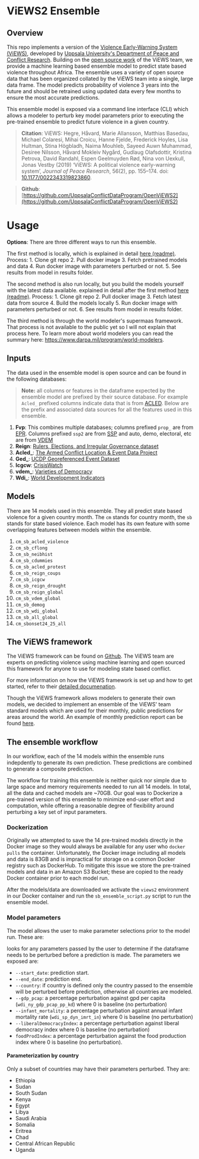 # ViEWS2 Ensemble

## Overview
This repo implements a version of the [Violence Early-Warning System (ViEWS)](https://www.pcr.uu.se/research/views/), developed by [Uppsala University's Department of Peace and Conflict Research](https://www.pcr.uu.se/?languageId=1). Building on the [open source work](https://github.com/UppsalaConflictDataProgram/OpenViEWS2) of the ViEWS team, we provide a machine learning based ensemble model to predict state based violence throughout Africa. The ensemble uses a variety of open source data that has been organized collated by the ViEWS team into a single, large data frame. The model predicts probability of violence 3 years into the future and should be retrained using updated data every few months to ensure the most accurate predictions. 
 
This ensemble model is exposed via a command line interface (CLI) which allows a modeler to perturb key model parameters prior to executing the pre-trained ensemble to predict future violence in a given country.

> **Citation**: 
ViEWS:
Hegre, Håvard, Marie Allansson, Matthias Basedau, Michael Colaresi, Mihai Croicu, Hanne Fjelde, Frederick Hoyles, Lisa Hultman, Stina Högbladh, Naima Mouhleb, Sayeed Auwn Muhammad, Desiree Nilsson, Håvard Mokleiv Nygård, Gudlaug Olafsdottir, Kristina Petrova, David Randahl, Espen Geelmuyden Rød, Nina von Uexkull, Jonas Vestby (2019) ‘ViEWS: A political violence early-warning system’, _Journal of Peace Research_, 56(2), pp. 155–174. doi: [10.1177/0022343319823860](https://doi.org/10.1177/0022343319823860).

> **Github**: [https://github.com/UppsalaConflictDataProgram/OpenViEWS2](https://github.com/UppsalaConflictDataProgram/OpenViEWS2)


# **Usage**

 **Options**:
 There are three different ways to run this ensemble. 
 
 The first method is locally, which is explained in detail [here (readme)](https://github.com/jataware/views2_ensemble/blob/main/OpenViEWS2/README.md). 
	 Process:
		 1. Clone git repo
		 2. Pull docker image
		 3. Fetch pretrained models and data
		 4. Run docker image with parameters perturbed or not.
		 5. See results from model in results folder. 

The second method is also run locally, but you build the models yourself with the latest data available. explained in detail after the first method [here (readme)](https://github.com/jataware/views2_ensemble/blob/main/OpenViEWS2/README.md). 
	 Process:
		 1. Clone git repo
		 2. Pull docker image
		 3. Fetch latest data from source
		 4. Build the models locally
		 5. Run docker image with parameters perturbed or not.
		 6. See results from model in results folder. 

The third method is through the world modeler's supermaas framework. That process is not available to the public yet so I will not explain that process here. To learn more about world modelers you can read the summary here:  https://www.darpa.mil/program/world-modelers.


## Inputs

The data used in the ensemble model is open source and can be found in the following databases:

> **Note:** all columns or features in the dataframe expected by the ensemble model are prefixed by their source database. For example `Acled_` prefixed columns indicate data that is from [ACLED](https://acleddata.com/resources/general-guides/#1603120929158-3f359ee4-4726). Below are the prefix and associated data sources for all the features used in this ensemble.
  
1. **Fvp**:
This combines multiple databases; columns prefixed `prop_` are from [EPR](https://icr.ethz.ch/data/epr). Columns prefixed `ssp2` are from [SSP](https://tntcat.iiasa.ac.at/SspDb/) and auto, demo, electoral, etc are from [VDEM](https://www.v-dem.net/en/)
2. **Reign**:
[Rulers, Elections, and Irregular Governance dataset](https://oefdatascience.github.io/REIGN.github.io/menu/REIGN_CODEBOOK.html)
3. **Acled_**:
[The Armed Conflict Location & Event Data Project](https://acleddata.com/resources/general-guides/#1603120929158-3f359ee4-4726)
4. **Ged_**:
[UCDP Georeferenced Event Dataset](https://ucdp.uu.se/downloads/)
5. **Icgcw**:
[CrisisWatch](https://www.crisisgroup.org/crisiswatch)
6. **vdem_**:
[Varieties of Democracy](https://www.v-dem.net/media/filer_public/28/14/28140582-43d6-4940-948f-a2df84a31893/v-dem_codebook_v10.pdf)
7. **Wdi_**:
[World Development Indicators](https://databank.worldbank.org/source/world-development-indicators)

## Models
There are 14 models used in this ensemble. They all predict state based violence for a given country month. The `cm` stands for country month, the `sb` stands for state based violence. Each model has its own feature with some overlapping features between models within the ensemble. 

 1. `cm_sb_acled_violence`
 2. `cm_sb_cflong`
 3. `cm_sb_neibhist`
 4. `cm_sb_cdummies`
 5. `cm_sb_acled_protest`
 6. `cm_sb_reign_coups`
 7. `cm_sb_icgcw`
 8. `cm_sb_reign_drought`
 9. `cm_sb_reign_global`
 10. `cm_sb_vdem_global`
 11. `cm_sb_demog`
 12. `cm_sb_wdi_global`
 13. `cm_sb_all_global`
 14. `cm_sbonset24_25_all`

## The ViEWS framework
The ViEWS framework can be found on [Github](https://github.com/UppsalaConflictDataProgram/OpenViEWS2). The ViEWS team are experts on predicting violence using machine learning and open sourced this framework for anyone to use for modeling state based conflict.  

For more information on how the ViEWS framework is set up and how to get started, refer to their [detailed documenation](https://views.pcr.uu.se/download/docs/views.pdf).

Though the ViEWS framework allows modelers to generate their own models, we decided to implement an ensemble of the ViEWS' team standard models which are used for their monthly, public predictions for areas around the world. An example of monthly prediction report can be found [here](http://files.webb.uu.se/uploader/1576/ViEWS-Reports--53-.pdf).

## The ensemble workflow
In our workflow, each of the 14 models within the ensemble runs indepdently to generate its own prediction. These predictions are combined to generate a composite prediction. 

The workflow for training this ensemble is neither quick nor simple due to large space and memory requirements needed to run all 14 models. In total, all the data and cached models are ~70GB. Our goal was to Dockerize a pre-trained version of this ensemble to minimize end-user effort and computation, while offering a reasonable degree of flexibility around perturbing a key set of input parameters. 

### Dockerization
Originally we attempted to save the 14 pre-trained models directly in the Docker image so they would always be available for any user who `docker pulls` the container. Unfortunately, the Docker image including all models and data is 83GB and is impractical for storage on a common Docker registry such as DockerHub. To mitigate this issue we store the pre-trained models and data in an Amazon S3 Bucket; these are copied to the ready Docker container prior to each model run. 

After the models/data are downloaded we activate the `views2` environment in our Docker container and run the `sb_ensemble_script.py` script to run the ensemble model.

### Model parameters
The model allows the user to make parameter selections prior to the model run. These are:

looks for any parameters passed by the user to determine if the dataframe needs to be perturbed before a prediction is made. The parameters we exposed are:

- `--start_date`: prediction start.
- `--end_date`: prediction end.
- `--country`: if country is defined only the country passed to the ensemble will be perturbed before prediction, otherwise all countries are modeled.
- `--gdp_pcap`: a percentage perturbation against gpd per capita (`wdi_ny_gdp_pcap_pp_kd`) where 0 is baseline (no perturbation)
- `--infant_mortality`: a percentage perturbation against annual infant mortality rate (`wdi_sp_dyn_imrt_in`) where 0 is baseline (no perturbation)
- `--liberalDemocracyIndex`: a percentage perturbation against liberal democracy index where 0 is baseline (no perturbation)
- `foodProdIndex`: a percentage perturbation against the food production index where 0 is baseline (no perturbation).

#### Parameterization by country

Only a subset of countries may have their parameters perturbed. They are:

* Ethiopia
* Sudan
* South Sudan
* Kenya
* Egypt
* Libya
* Saudi Arabia
* Somalia
* Eritrea
* Chad
* Central African Republic
* Uganda
